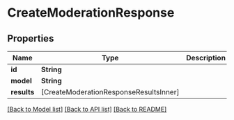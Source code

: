 # CreateModerationResponse

## Properties
Name | Type | Description | Notes
------------ | ------------- | ------------- | -------------
**id** | **String** |  | 
**model** | **String** |  | 
**results** | [CreateModerationResponseResultsInner] |  | 

[[Back to Model list]](../README.md#documentation-for-models) [[Back to API list]](../README.md#documentation-for-api-endpoints) [[Back to README]](../README.md)


